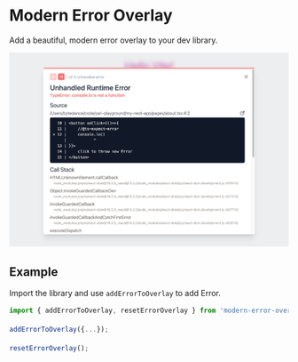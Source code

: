 # Modern Error Overlay

Add a beautiful, modern error overlay to your dev library.

![preview](./preview.jpg)

## Example

Import the library and use `addErrorToOverlay` to add Error.

```js
import { addErrorToOverlay, resetErrorOverlay } from 'modern-error-overlay'

addErrorToOverlay({...});

resetErrorOverlay();

```
